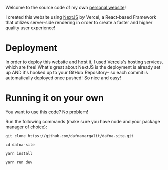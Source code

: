 Welcome to the source code of my own [personal website](https://dafna.rocks)!

I created this website using [NextJS](https://nextjs.org/) by Vercel, a React-based Framework that utilizes server-side rendering in order to create a faster and higher quality user experience!

# Deployment

In order to deploy this website and host it, I used [Vercels's](https://vercel.com/) hosting services, which are free! What's great about NextJS is the deployment is already set up AND it's hooked up to your GitHub Repository– so each commit is automatically deployed once pushed! So nice and easy!

# Running it on your own

You want to use this code? No problem! 

Run the following commands (make sure you have node and your package manager of choice):

```
git clone https://github.com/dafnamargalit/dafna-site.git

cd dafna-site

yarn install 

yarn run dev
```

